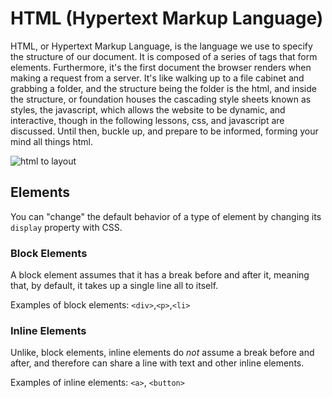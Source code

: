 # HTML (Hypertext Markup Language)

HTML, or Hypertext Markup Language, is the language we use to specify the structure of our document. It is composed of a series of tags that form elements. Furthermore, it's the first document the browser renders when making a request from a server. It's like walking up to a file cabinet and grabbing a folder, and the structure being the folder is the html, and inside the structure, or foundation houses the cascading style sheets known as styles, the javascript, which allows the website to be dynamic, and interactive, though in the following lessons, css, and javascript are discussed. Until then, buckle up, and prepare to be informed, forming your mind all things html.


![html to layout](/img/html.gif)

## Elements

You can "change" the default behavior of a type of element by changing its `display` property with CSS.

### Block Elements

A block element assumes that it has a break before and after it, meaning that, by default, it takes up a single line all to itself.

Examples of block elements: `<div>`,`<p>`,`<li>`

### Inline Elements

Unlike, block elements, inline elements do *not* assume a break before and after, and therefore can share a line with text and other inline elements.

Examples of inline elements: `<a>`, `<button>`
